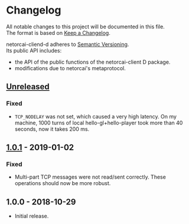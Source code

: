 # Changelog
All notable changes to this project will be documented in this file.  
The format is based on [Keep a Changelog][changelog].

netorcai-cliend-d adheres to [Semantic Versioning][semver].  
Its public API includes:
- the API of the public functions of the netorcai-client D package.
- modifications due to netorcai's metaprotocol.

[//]: =========================================================================
## [Unreleased]
### Fixed
- `TCP_NODELAY` was not set, which caused a very high latency.
  On my machine, 1000 turns of local hello-gl+hello-player took
  more than 40 seconds, now it takes 200 ms.

[//]: =========================================================================
## [1.0.1] - 2019-01-02
### Fixed
- Multi-part TCP messages were not read/sent correctly.
  These operations should now be more robust.

[//]: =========================================================================
## 1.0.0 - 2018-10-29
- Initial release.

[//]: =========================================================================
[changelog]: http://keepachangelog.com/en/1.0.0/
[semver]: http://semver.org/spec/v2.0.0.html

[Unreleased]: https://github.com/netorcai/netorcai-client-d/compare/v1.0.1...master
[1.0.1]: https://github.com/netorcai/netorcai-client-d/compare/v1.0.0...v1.0.1
